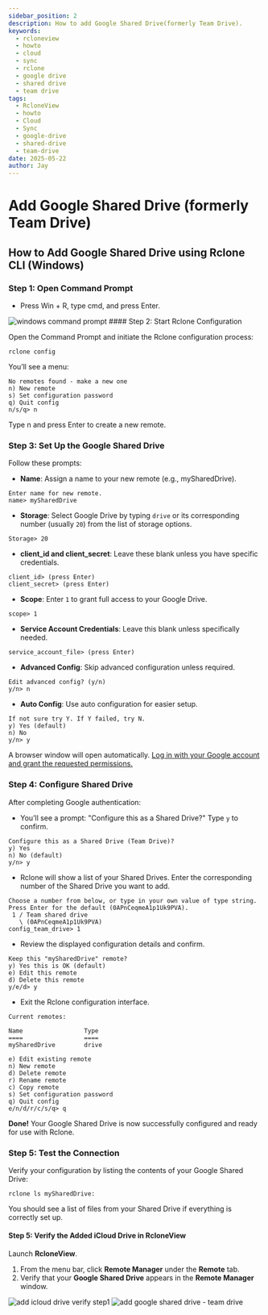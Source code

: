 ```yaml
---
sidebar_position: 2
description: How to add Google Shared Drive(formerly Team Drive).
keywords:
  - rcloneview
  - howto
  - cloud
  - sync
  - rclone
  - google drive
  - shared drive
  - team drive
tags:
  - RcloneView
  - howto
  - Cloud
  - Sync
  - google-drive
  - shared-drive
  - team-drive
date: 2025-05-22
author: Jay
---
```

# Add Google Shared Drive (formerly Team Drive)

## How to Add Google Shared Drive using Rclone CLI (Windows)

### Step 1: Open Command Prompt
  
- Press Win + R, type cmd, and press Enter.  

<img src="/support/images/en/howto/remote-storage-connection-settings/connect-using-cli/windows-command-prompt.png" alt="windows command prompt" class="img-medium img-left" />
#### Step 2: Start Rclone Configuration

Open the Command Prompt and initiate the Rclone configuration process:

```windows
rclone config
```

You’ll see a menu:

```
No remotes found - make a new one
n) New remote
s) Set configuration password
q) Quit config
n/s/q> n
```

Type n and press Enter to create a new remote.

### Step 3: Set Up the Google Shared Drive

Follow these prompts:

- **Name**: Assign a name to your new remote (e.g., mySharedDrive).

```windows
Enter name for new remote.
name> mySharedDrive
```

- **Storage**: Select Google Drive by typing `drive` or its corresponding number (usually `20`) from the list of storage options.

```
Storage> 20
```

- **client_id and client_secret**: Leave these blank unless you have specific credentials.

```
client_id> (press Enter)
client_secret> (press Enter)
```

- **Scope**: Enter `1` to grant full access to your Google Drive.

```
scope> 1
```

- **Service Account Credentials**: Leave this blank unless specifically needed.
```
service_account_file> (press Enter)
```

- **Advanced Config**: Skip advanced configuration unless required.

```
Edit advanced config? (y/n)
y/n> n
```

- **Auto Config**: Use auto configuration for easier setup.

```
If not sure try Y. If Y failed, try N.
y) Yes (default)
n) No
y/n> y
```

A browser window will open automatically. [Log in with your Google account and grant the requested permissions.](../../intro.md#connecting-your-remote-storage-sso-single-sign-on)


### Step 4: Configure Shared Drive

After completing Google authentication:

- You’ll see a prompt: "Configure this as a Shared Drive?" Type `y` to confirm.

```
Configure this as a Shared Drive (Team Drive)?
y) Yes
n) No (default)
y/n> y
```

- Rclone will show a list of your Shared Drives. Enter the corresponding number of the Shared Drive you want to add.

```
Choose a number from below, or type in your own value of type string.
Press Enter for the default (0APnCeqmeA1p1Uk9PVA).
 1 / Team shared drive
   \ (0APnCeqmeA1p1Uk9PVA)
config_team_drive> 1
```

- Review the displayed configuration details and confirm.

```
Keep this "mySharedDrive" remote?
y) Yes this is OK (default)
e) Edit this remote
d) Delete this remote
y/e/d> y
```

- Exit the Rclone configuration interface.

```
Current remotes:

Name                 Type
====                 ====
mySharedDrive        drive

e) Edit existing remote
n) New remote
d) Delete remote
r) Rename remote
c) Copy remote
s) Set configuration password
q) Quit config
e/n/d/r/c/s/q> q
```

**Done!** Your Google Shared Drive is now successfully configured and ready for use with Rclone.

### Step 5: Test the Connection

Verify your configuration by listing the contents of your Google Shared Drive:

```
rclone ls mySharedDrive:
```

You should see a list of files from your Shared Drive if everything is correctly set up.

#### Step 5: Verify the Added iCloud Drive in RcloneView

Launch **RcloneView**.

1. From the menu bar, click **Remote Manager** under the **Remote** tab.
2. Verify that your **Google Shared Drive** appears in the **Remote Manager** window.

<div class="img-grid-2">
<img src="/support/images/en/howto/Remote Storage Connection Settings/Connect using CLI/add-icloud-verify-step1.png" alt="add icloud drive verify step1" class="img-medium img-center" />
<img src="/support/images/en/howto/Remote Storage Connection Settings/Connect using CLI/add-google-shared-drive.png" alt="add google shared drive - team drive" class="img-medium img-center" />
</div>
